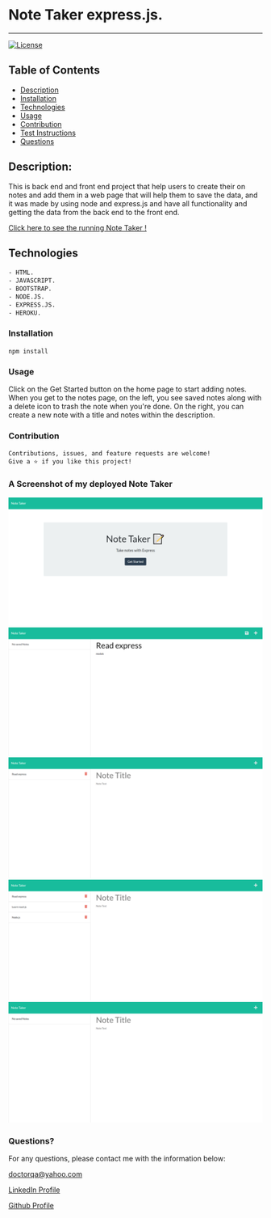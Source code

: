 # Note Taker express.js.
  ----
  [![License](https://img.shields.io/badge/License-MIT-yellow.svg)](https://opensource.org/licenses/MIT)
## Table of Contents
- [Description](#description)
- [Installation](#installation)
- [Technologies](#Technologies)
- [Usage](#usage)
- [Contribution](#contribution)
- [Test Instructions](#test-instructions)
- [Questions](#questions)

## Description:
This is back end and front end project that help users to create their on notes and add them in a web page that will help them to save the data, and it was made by using node and express.js and have all functionality and getting the data from the back end to the front end. 

[Click here to see the running Note Taker !]( https://afternoon-reaches-36556.herokuapp.com/ )
## Technologies
```
- HTML.
- JAVASCRIPT.
- BOOTSTRAP.
- NODE.JS.
- EXPRESS.JS.
- HEROKU.
```


### Installation
```
npm install
```

### Usage
 Click on the Get Started button on the home page to start adding notes. When you get to the notes page, on the left, you see saved notes along with a delete icon to trash the note when you're done. On the right, you can create a new note with a title and notes within the description.


### Contribution
```
Contributions, issues, and feature requests are welcome!
Give a ⭐️ if you like this project!
```

### A Screenshot of my deployed Note Taker

![ScreenShots](./screenshots/Note-Taker1.png) 
![ScreenShots](./screenshots/Note-Taker2.png) 
![ScreenShots](./screenshots/Note-Taker3.png) 
![ScreenShots](./screenshots/Note-Taker4.png) 
![ScreenShots](./screenshots/Note-Taker5.png) 



### Questions? 
For any questions, please contact me with the information below:

doctorqa@yahoo.com

[LinkedIn Profile](https://www.linkedin.com/in/qabas-al-ani-7b858863/)

[Github Profile](https://github.com/Qabas-al-ani)
